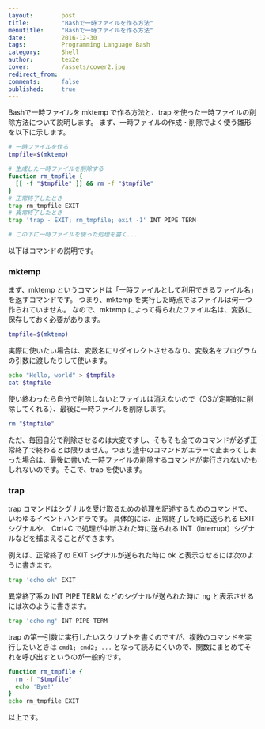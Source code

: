 ```yaml
---
layout:        post
title:         "Bashで一時ファイルを作る方法"
menutitle:     "Bashで一時ファイルを作る方法"
date:          2016-12-30
tags:          Programming Language Bash
category:      Shell
author:        tex2e
cover:         /assets/cover2.jpg
redirect_from:
comments:      false
published:     true
---
```


Bashで一時ファイルを mktemp で作る方法と、trap を使った一時ファイルの削除方法について説明します。
まず、一時ファイルの作成・削除でよく使う雛形を以下に示します。

```bash
# 一時ファイルを作る
tmpfile=$(mktemp)

# 生成した一時ファイルを削除する
function rm_tmpfile {
  [[ -f "$tmpfile" ]] && rm -f "$tmpfile"
}
# 正常終了したとき
trap rm_tmpfile EXIT
# 異常終了したとき
trap 'trap - EXIT; rm_tmpfile; exit -1' INT PIPE TERM

# この下に一時ファイルを使った処理を書く...
```


以下はコマンドの説明です。

### mktemp

まず、mktemp というコマンドは「一時ファイルとして利用できるファイル名」を返すコマンドです。
つまり、mktemp を実行した時点ではファイルは何一つ作られていません。
なので、mktemp によって得られたファイル名は、変数に保存しておく必要があります。

```bash
tmpfile=$(mktemp)
```

実際に使いたい場合は、変数名にリダイレクトさせるなり、変数名をプログラムの引数に渡したりして使います。

```bash
echo "Hello, world" > $tmpfile
cat $tmpfile
```

使い終わったら自分で削除しないとファイルは消えないので（OSが定期的に削除してくれる）、最後に一時ファイルを削除します。

```bash
rm "$tmpfile"
```

ただ、毎回自分で削除させるのは大変ですし、そもそも全てのコマンドが必ず正常終了で終わるとは限りません。つまり途中のコマンドがエラーで止まってしまった場合は、最後に書いた一時ファイルの削除するコマンドが実行されないかもしれないのです。そこで、trap を使います。

### trap

trap コマンドはシグナルを受け取るための処理を記述するためのコマンドで、いわゆるイベントハンドラです。
具体的には、正常終了した時に送られる EXIT シグナルや、
Ctrl+C で処理が中断された時に送られる INT（interrupt）シグナルなどを捕まえることができます。

例えば、正常終了の EXIT シグナルが送られた時に ok と表示させるには次のように書きます。

```bash
trap 'echo ok' EXIT
```

異常終了系の INT PIPE TERM などのシグナルが送られた時に ng と表示させるには次のように書きます。

```bash
trap 'echo ng' INT PIPE TERM
```

trap の第一引数に実行したいスクリプトを書くのですが、複数のコマンドを実行したいときは `cmd1; cmd2; ...` となって読みにくいので、関数にまとめてそれを呼び出すというのが一般的です。

```bash
function rm_tmpfile {
  rm -f "$tmpfile"
  echo 'Bye!'
}
echo rm_tmpfile EXIT
```

以上です。
